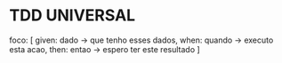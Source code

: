 # TDD UNIVERSAL

foco: [
  given: dado -> que tenho esses dados,
  when: quando -> executo esta acao,
  then: entao -> espero ter este resultado
  ]